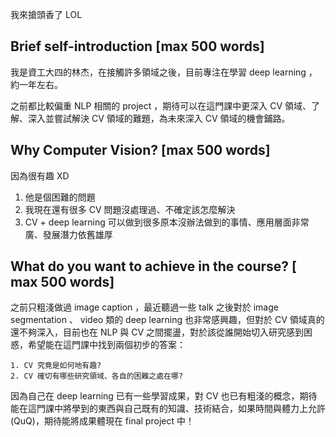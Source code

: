 我來搶頭香了 LOL

## Brief self-introduction [max 500 words]

我是資工大四的林杰，在接觸許多領域之後，目前專注在學習 deep learning ，約一年左右。

之前都比較偏重 NLP 相關的 project ，期待可以在這門課中更深入 CV 領域、了解、深入並嘗試解決 CV 領域的難題，為未來深入 CV 領域的機會鋪路。

## Why Computer Vision? [max 500 words]

因為很有趣 XD

1. 他是個困難的問題
2. 我現在還有很多 CV 問題沒處理過、不確定該怎麼解決
3. CV + deep learning 可以做到很多原本沒辦法做到的事情、應用層面非常廣、發展潛力依舊雄厚

## What do you want to achieve in the course? [ max 500 words]

之前只粗淺做過 image caption ，最近聽過一些 talk 之後對於 image segmentation 、 video 類的 deep learning 也非常感興趣，但對於 CV 領域真的還不夠深入，目前也在 NLP 與 CV 之間擺盪，對於該從誰開始切入研究感到困惑，希望能在這門課中找到兩個初步的答案：

	1. CV 究竟是如何地有趣?
	2. CV 確切有哪些研究領域、各自的困難之處在哪?

因為自己在 deep learning 已有一些學習成果，對 CV 也已有粗淺的概念，期待能在這門課中將學到的東西與自己既有的知識、技術結合，如果時間與體力上允許(QuQ)，期待能將成果體現在 final project 中！

